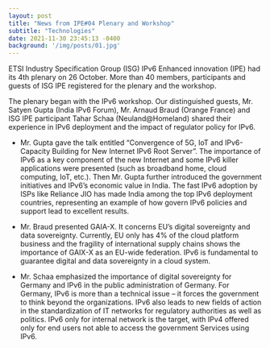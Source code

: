 ```yaml
---
layout: post
title: "News from IPE#04 Plenary and Workshop"
subtitle: "Technologies"
date: 2021-11-30 23:45:13 -0400
background: '/img/posts/01.jpg'
---
```


ETSI Industry Specification Group (ISG) IPv6 Enhanced innovation (IPE) had its 4th plenary on 26 October. More than 40 members, participants and guests of ISG IPE registered for the plenary and the workshop.

The plenary began with the IPv6 workshop. Our distinguished guests, Mr. Satyen Gupta (India IPv6 Forum), Mr. Arnaud Braud (Orange France) and ISG IPE participant Tahar Schaa (Neuland@Homeland) shared their experience in IPv6 deployment and the impact of regulator policy for IPv6.

- Mr. Gupta gave the talk entitled “Convergence of 5G, IoT and IPv6-Capacity Building for New Internet IPv6 Root Server”. The importance of IPv6 as a key component of the new Internet and some IPv6 killer applications were presented (such as broadband home, cloud computing, IoT, etc.). Then Mr. Gupta further introduced the government initiatives and IPv6’s economic value in India. The fast IPv6 adoption by ISPs like Reliance JIO has made India among the top IPv6 deployment countries, representing an example of how govern IPv6 policies and support lead to excellent results.

- Mr. Braud presented GAIA-X. It concerns EU’s digital sovereignty and data sovereignty. Currently, EU only has 4% of the cloud platform business and the fragility of international supply chains shows the importance of GAIX-X as an EU-wide federation. IPv6 is fundamental to guarantee digital and data sovereignty in a cloud system.

- Mr. Schaa emphasized the importance of digital sovereignty for Germany and IPv6 in the public administration of Germany. For Germany, IPv6 is more than a technical issue – it forces the government to think beyond the organizations. IPv6 also leads to new fields of action in the standardization of IT networks for regulatory authorities as well as politics. IPv6 only for internal network is the target, with IPv4 offered only for end users not able to access the government Services using IPv6.
